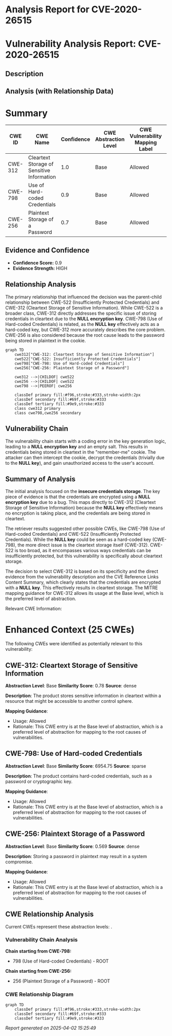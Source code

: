 # Analysis Report for CVE-2020-26515

# Vulnerability Analysis Report: CVE-2020-26515

## Description



## Analysis (with Relationship Data)

# Summary
| CWE ID | CWE Name | Confidence | CWE Abstraction Level | CWE Vulnerability Mapping Label | CWE-Vulnerability Mapping Notes |
|---|---|---|---|---|---|
| CWE-312 | Cleartext Storage of Sensitive Information | 1.0 | Base | Allowed | Primary CWE |
| CWE-798 | Use of Hard-coded Credentials | 0.9 | Base | Allowed | Secondary Candidate |
| CWE-256 | Plaintext Storage of a Password | 0.7 | Base | Allowed | Secondary Candidate |

## Evidence and Confidence

*   **Confidence Score:** 0.9
*   **Evidence Strength:** HIGH

## Relationship Analysis
The primary relationship that influenced the decision was the parent-child relationship between CWE-522 (Insufficiently Protected Credentials) and CWE-312 (Cleartext Storage of Sensitive Information). While CWE-522 is a broader class, CWE-312 directly addresses the specific issue of storing credentials in cleartext due to the **NULL encryption key**. CWE-798 (Use of Hard-coded Credentials) is related, as the **NULL key** effectively acts as a hard-coded key, but CWE-312 more accurately describes the core problem. CWE-256 is also considered because the root cause leads to the password being stored in plaintext in the cookie.

```mermaid
graph TD
    cwe312["CWE-312: Cleartext Storage of Sensitive Information"]
    cwe522["CWE-522: Insufficiently Protected Credentials"]
    cwe798["CWE-798: Use of Hard-coded Credentials"]
    cwe256["CWE-256: Plaintext Storage of a Password"]

    cwe312 -->|CHILDOF| cwe522
    cwe256 -->|CHILDOF| cwe522
    cwe798 -->|PEEROF| cwe256
    
    classDef primary fill:#f96,stroke:#333,stroke-width:2px
    classDef secondary fill:#69f,stroke:#333
    classDef tertiary fill:#9e9,stroke:#333
    class cwe312 primary
    class cwe798,cwe256 secondary
```

## Vulnerability Chain
The vulnerability chain starts with a coding error in the key generation logic, leading to a **NULL encryption key** and an empty salt. This results in credentials being stored in cleartext in the "remember-me" cookie. The attacker can then intercept the cookie, decrypt the credentials (trivially due to the **NULL key**), and gain unauthorized access to the user's account.

## Summary of Analysis
The initial analysis focused on the **insecure credentials storage**. The key piece of evidence is that the credentials are encrypted using a **NULL encryption key** due to a bug. This maps directly to CWE-312 (Cleartext Storage of Sensitive Information) because the **NULL key** effectively means no encryption is taking place, and the credentials are being stored in cleartext.

The retriever results suggested other possible CWEs, like CWE-798 (Use of Hard-coded Credentials) and CWE-522 (Insufficiently Protected Credentials). While the **NULL key** could be seen as a hard-coded key (CWE-798), the more direct issue is the cleartext storage itself (CWE-312). CWE-522 is too broad, as it encompasses various ways credentials can be insufficiently protected, but this vulnerability is specifically about cleartext storage.

The decision to select CWE-312 is based on its specificity and the direct evidence from the vulnerability description and the CVE Reference Links Content Summary, which clearly states that the credentials are encrypted with a **NULL key**. This effectively results in cleartext storage. The MITRE mapping guidance for CWE-312 allows its usage at the Base level, which is the preferred level of abstraction.

Relevant CWE Information:

# Enhanced Context (25 CWEs)
The following CWEs were identified as potentially relevant to this vulnerability:

## CWE-312: Cleartext Storage of Sensitive Information
**Abstraction Level**: Base
**Similarity Score**: 0.78
**Source**: dense

**Description**:
The product stores sensitive information in cleartext within a resource that might be accessible to another control sphere.

**Mapping Guidance**:
- Usage: Allowed
- Rationale: This CWE entry is at the Base level of abstraction, which is a preferred level of abstraction for mapping to the root causes of vulnerabilities.

## CWE-798: Use of Hard-coded Credentials
**Abstraction Level**: Base
**Similarity Score**: 6954.75
**Source**: sparse

**Description**:
The product contains hard-coded credentials, such as a password or cryptographic key.

**Mapping Guidance**:
- Usage: Allowed
- Rationale: This CWE entry is at the Base level of abstraction, which is a preferred level of abstraction for mapping to the root causes of vulnerabilities.

## CWE-256: Plaintext Storage of a Password
**Abstraction Level**: Base
**Similarity Score**: 0.569
**Source**: dense

**Description**:
Storing a password in plaintext may result in a system compromise.

**Mapping Guidance**:
- Usage: Allowed
- Rationale: This CWE entry is at the Base level of abstraction, which is a preferred level of abstraction for mapping to the root causes of vulnerabilities.


## CWE Relationship Analysis

Current CWEs represent these abstraction levels: .


### Vulnerability Chain Analysis

**Chain starting from CWE-798:**
- 798 (Use of Hard-coded Credentials) - ROOT


**Chain starting from CWE-256:**
- 256 (Plaintext Storage of a Password) - ROOT



### CWE Relationship Diagram

```mermaid
graph TD
    classDef primary fill:#f96,stroke:#333,stroke-width:2px
    classDef secondary fill:#69f,stroke:#333
    classDef tertiary fill:#9e9,stroke:#333
```



*Report generated on 2025-04-02 15:25:49*
